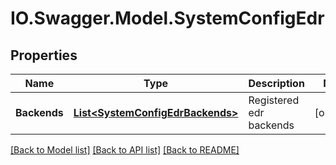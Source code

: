 # IO.Swagger.Model.SystemConfigEdr
## Properties

Name | Type | Description | Notes
------------ | ------------- | ------------- | -------------
**Backends** | [**List&lt;SystemConfigEdrBackends&gt;**](SystemConfigEdrBackends.md) | Registered edr backends | [optional] 

[[Back to Model list]](../README.md#documentation-for-models) [[Back to API list]](../README.md#documentation-for-api-endpoints) [[Back to README]](../README.md)

